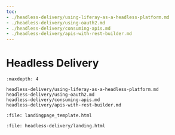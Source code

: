 ```yaml
---
toc:
- ./headless-delivery/using-liferay-as-a-headless-platform.md
- ./headless-delivery/using-oauth2.md
- ./headless-delivery/consuming-apis.md
- ./headless-delivery/apis-with-rest-builder.md
---
```

# Headless Delivery

```{toctree}
:maxdepth: 4

headless-delivery/using-liferay-as-a-headless-platform.md
headless-delivery/using-oauth2.md
headless-delivery/consuming-apis.md
headless-delivery/apis-with-rest-builder.md
```

```{raw} html
:file: landingpage_template.html
```

```{raw} html
:file: headless-delivery/landing.html
```
